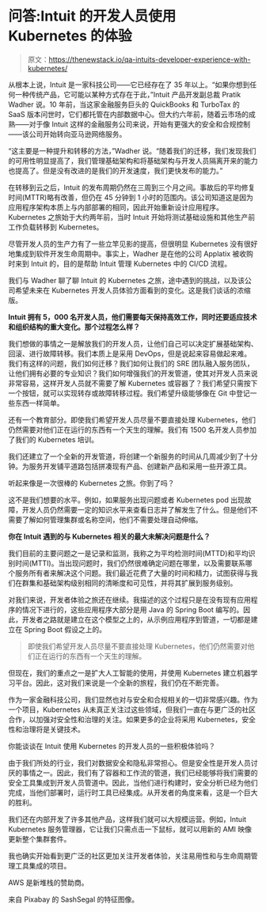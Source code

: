# 问答:Intuit 的开发人员使用 Kubernetes 的体验

> 原文：<https://thenewstack.io/qa-intuits-developer-experience-with-kubernetes/>

从根本上说，Intuit 是一家科技公司——它已经存在了 35 年以上。“如果你想到任何一种传统产品，它可能以某种方式存在于此，”Intuit 产品开发副总裁 Pratik Wadher 说。10 年前，当这家金融服务巨头的 QuickBooks 和 TurboTax 的 SaaS 版本问世时，它们都托管在内部数据中心。但大约六年前，随着云市场的成熟——对于像 Intuit 这样的金融服务公司来说，开始有更强大的安全和合规控制——该公司开始转向亚马逊网络服务。

“这主要是一种提升和转移的方法，”Wadher 说。“随着我们的迁移，我们发现我们的可用性明显提高了，我们管理基础架构和将基础架构与开发人员隔离开来的能力也提高了。但是没有改进的是我们的开发速度，我们更快发布的能力。”

在转移到云之后，Intuit 的发布周期仍然在三周到三个月之间。事故后的平均修复时间(MTTR)略有改善，但仍在 45 分钟到 1 小时的范围内。该公司知道这是因为应用程序架构本质上与内部部署的相同，因此开始重新设计应用程序。Kubernetes 之旅始于大约两年前，当时 Intuit 开始将测试基础设施和其他生产前工作负载转移到 Kubernetes。

尽管开发人员的生产力有了一些立竿见影的提高，但很明显 Kubernetes 没有很好地集成到软件开发生命周期中。事实上，Wadher 是在他的公司 Applatix 被收购时来到 Intuit 的，目的是帮助 Intuit 管理 Kubernetes 中的 CI/CD 流程。

我们与 Wadher 聊了聊 Intuit 的 Kubernetes 之旅，途中遇到的挑战，以及该公司希望未来在 Kubernetes 开发人员体验方面看到的变化。这是我们谈话的浓缩版。

**Intuit 拥有 5，000 名开发人员，他们需要每天保持高效工作，同时还要适应技术和组织结构的重大变化。那个过程怎么样？**

我们想做的事情之一是解放我们的开发人员，让他们自己可以决定扩展基础架构、回滚、进行故障转移。我们本质上是采用 DevOps，但是说起来容易做起来难。我们有这样的问题，我们如何迁移？我们如何让我们的 SRE 团队融入服务团队，让他们拥有必要的专业知识？我们如何增强我们的开发管道，使其对开发人员来说非常容易，这样开发人员就不需要了解 Kubernetes 或容器了？我们希望只需按下一个按钮，就可以实现转存或故障转移过程。我们希望升级能够像在 Git 中登记一些东西一样简单。

还有一个教育部分。即使我们希望开发人员尽量不要直接处理 Kubernetes，他们仍然需要对他们正在运行的东西有一个天生的理解。我们有 1500 名开发人员参加了我们的 Kubernetes 培训。

我们还建立了一个全新的开发管道，将创建一个新服务的时间从几周减少到了十分钟。为服务开发铺平道路包括拼凑现有产品、创建新产品和采用一些开源工具。

听起来像是一次很棒的 Kubernetes 之旅。你到了吗？

这不是我们想要的水平。例如，如果服务出现问题或者 Kubernetes pod 出现故障，开发人员仍然需要一定的知识水平来查看日志并了解发生了什么。但是他们不需要了解如何管理集群或名称空间，他们不需要处理自动伸缩。

**你在 Intuit 遇到的与 Kubernetes 相关的最大未解决问题是什么？**

我们目前的主要问题之一是记录和监测，我称之为平均检测时间(MTTD)和平均识别时间(MTTI)。当出现问题时，我们仍然很难确定问题在哪里，以及需要联系哪个服务所有者来解决这个问题。我们最近花费了大量的时间和精力，试图获得与我们在群集和基础架构级别相同的清晰度和可见性，并将其扩展到服务级别。

对我们来说，开发者体验之旅还在继续。我描述的这个过程只是在没有现有应用程序的情况下进行的，这些应用程序大部分是用 Java 的 Spring Boot 编写的。因此，开发者之路就是建立在这个模型之上的，从示例应用程序到管道，一切都是建立在 Spring Boot 假设之上的。

> 即使我们希望开发人员尽量不要直接处理 Kubernetes，他们仍然需要对他们正在运行的东西有一个天生的理解。

但现在，我们的重点之一是扩大人工智能的使用，并使用 Kubernetes 建立机器学习平台。因此，这对我们来说是一个全新的旅程，我们仍在不断完善。

作为一家金融科技公司，我们显然也对与安全和合规相关的一切非常感兴趣。作为一个项目，Kubernetes 从未真正关注过这些领域，但我们一直在与更广泛的社区合作，以加强对安全性和治理的关注。如果更多的企业将采用 Kubernetes，安全性和治理将是关键技术。

你能谈谈在 Intuit 使用 Kubernetes 的开发人员的一些积极体验吗？

由于我们所处的行业，我们对数据安全和隐私非常担心。但是安全性是开发人员讨厌的事情之一。因此，我们有了容器和工作流的管道，我们已经能够将我们需要的安全工具集成到开发人员管道中。因此，当他们进行构建时，安全分析已经为他们完成，当他们部署时，运行时工具已经集成。从开发者的角度来看，这是一个巨大的胜利。

我们还在内部开发了许多其他产品，这样我们就可以大规模运营。例如，Intuit Kubernetes 服务管理器，它让我们只需点击一下鼠标，就可以用新的 AMI 映像更新整个集群套件。

我也确实开始看到更广泛的社区更加关注开发者体验，关注易用性和与生命周期管理工具集成的项目。

AWS 是新堆栈的赞助商。

来自 Pixabay 的 SashSegal 的特征图像。

<svg viewBox="0 0 68 31" version="1.1" xmlns:xlink="http://www.w3.org/1999/xlink"><title>Group</title> <desc>Created with Sketch.</desc></svg>